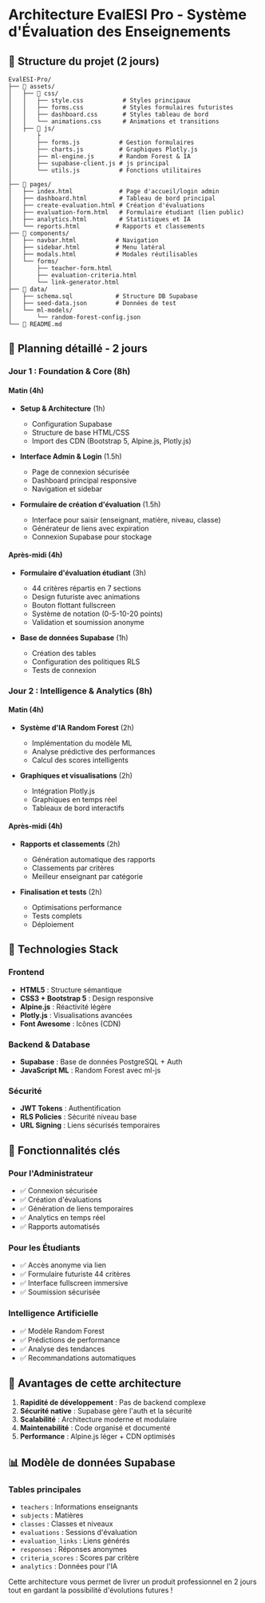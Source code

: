 # Architecture EvalESI Pro - Système d'Évaluation des Enseignements

## 📁 Structure du projet (2 jours)

```
EvalESI-Pro/
├── 📁 assets/
│   ├── 📁 css/
│   │   ├── style.css           # Styles principaux
│   │   ├── forms.css           # Styles formulaires futuristes
│   │   ├── dashboard.css       # Styles tableau de bord
│   │   └── animations.css      # Animations et transitions
│   ├── 📁 js/
│       ├ 
│       ├── forms.js           # Gestion formulaires
│       ├── charts.js          # Graphiques Plotly.js
│       ├── ml-engine.js       # Random Forest & IA
│       ├── supabase-client.js # js principal
│       └── utils.js           # Fonctions utilitaires
│    
├── 📁 pages/
│   ├── index.html             # Page d'accueil/login admin
│   ├── dashboard.html         # Tableau de bord principal
│   ├── create-evaluation.html # Création d'évaluations
│   ├── evaluation-form.html   # Formulaire étudiant (lien public)
│   ├── analytics.html         # Statistiques et IA
│   └── reports.html          # Rapports et classements
├── 📁 components/
│   ├── navbar.html           # Navigation
│   ├── sidebar.html          # Menu latéral
│   ├── modals.html           # Modales réutilisables
│   └── forms/
│       ├── teacher-form.html
│       ├── evaluation-criteria.html
│       └── link-generator.html
├── 📁 data/
│   ├── schema.sql            # Structure DB Supabase
│   ├── seed-data.json        # Données de test
│   └── ml-models/
│       └── random-forest-config.json
└── 📄 README.md

```

## 🎯 Planning détaillé - 2 jours

### **Jour 1 : Foundation & Core (8h)**

#### Matin (4h)
- **Setup & Architecture** (1h)
  - Configuration Supabase
  - Structure de base HTML/CSS
  - Import des CDN (Bootstrap 5, Alpine.js, Plotly.js)

- **Interface Admin & Login** (1.5h)
  - Page de connexion sécurisée
  - Dashboard principal responsive
  - Navigation et sidebar

- **Formulaire de création d'évaluation** (1.5h)
  - Interface pour saisir (enseignant, matière, niveau, classe)
  - Générateur de liens avec expiration
  - Connexion Supabase pour stockage

#### Après-midi (4h)
- **Formulaire d'évaluation étudiant** (3h)
  - 44 critères répartis en 7 sections
  - Design futuriste avec animations
  - Bouton flottant fullscreen
  - Système de notation (0-5-10-20 points)
  - Validation et soumission anonyme

- **Base de données Supabase** (1h)
  - Création des tables
  - Configuration des politiques RLS
  - Tests de connexion

### **Jour 2 : Intelligence & Analytics (8h)**

#### Matin (4h)
- **Système d'IA Random Forest** (2h)
  - Implémentation du modèle ML
  - Analyse prédictive des performances
  - Calcul des scores intelligents

- **Graphiques et visualisations** (2h)
  - Intégration Plotly.js
  - Graphiques en temps réel
  - Tableaux de bord interactifs

#### Après-midi (4h)
- **Rapports et classements** (2h)
  - Génération automatique des rapports
  - Classements par critères
  - Meilleur enseignant par catégorie

- **Finalisation et tests** (2h)
  - Optimisations performance
  - Tests complets
  - Déploiement

## 🔧 Technologies Stack

### Frontend
- **HTML5** : Structure sémantique
- **CSS3 + Bootstrap 5** : Design responsive
- **Alpine.js** : Réactivité légère
- **Plotly.js** : Visualisations avancées
- **Font Awesome** : Icônes (CDN)

### Backend & Database
- **Supabase** : Base de données PostgreSQL + Auth
- **JavaScript ML** : Random Forest avec ml-js

### Sécurité
- **JWT Tokens** : Authentification
- **RLS Policies** : Sécurité niveau base
- **URL Signing** : Liens sécurisés temporaires

## 🎨 Fonctionnalités clés

### Pour l'Administrateur
- ✅ Connexion sécurisée
- ✅ Création d'évaluations
- ✅ Génération de liens temporaires
- ✅ Analytics en temps réel
- ✅ Rapports automatisés

### Pour les Étudiants
- ✅ Accès anonyme via lien
- ✅ Formulaire futuriste 44 critères
- ✅ Interface fullscreen immersive
- ✅ Soumission sécurisée

### Intelligence Artificielle
- ✅ Modèle Random Forest
- ✅ Prédictions de performance
- ✅ Analyse des tendances
- ✅ Recommandations automatiques

## 🚀 Avantages de cette architecture

1. **Rapidité de développement** : Pas de backend complexe
2. **Sécurité native** : Supabase gère l'auth et la sécurité
3. **Scalabilité** : Architecture moderne et modulaire
4. **Maintenabilité** : Code organisé et documenté
5. **Performance** : Alpine.js léger + CDN optimisés

## 📊 Modèle de données Supabase

### Tables principales
- `teachers` : Informations enseignants
- `subjects` : Matières
- `classes` : Classes et niveaux
- `evaluations` : Sessions d'évaluation
- `evaluation_links` : Liens générés
- `responses` : Réponses anonymes
- `criteria_scores` : Scores par critère
- `analytics` : Données pour l'IA

Cette architecture vous permet de livrer un produit professionnel en 2 jours tout en gardant la possibilité d'évolutions futures !

